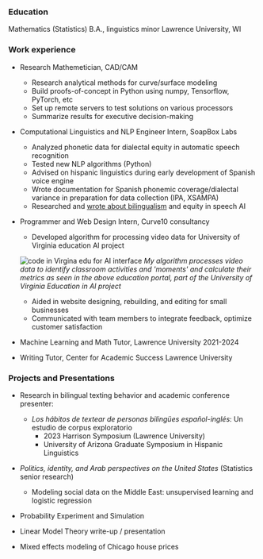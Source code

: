 
### Education
Mathematics (Statistics) B.A., linguistics minor
Lawrence University, WI

### Work experience
  
- Research Mathemetician, CAD/CAM
  - Research analytical methods for curve/surface modeling
  - Build proofs-of-concept in Python using numpy, Tensorflow, PyTorch, etc
  - Set up remote servers to test solutions on various processors
  - Summarize results for executive decision-making

- Computational Linguistics and NLP Engineer Intern, SoapBox Labs
  - Analyzed phonetic data for dialectal equity in automatic speech recognition
  - Tested new NLP algorithms (Python)
  - Advised on hispanic linguistics during early development of Spanish voice engine
  - Wrote documentation for Spanish phonemic coverage/dialectal variance in preparation for data collection (IPA, XSAMPA)
  - Researched and [wrote about bilingualism](https://www.soapboxlabs.com/blog/spanish-voice-engine-bilingual-speech-tech/) and equity in speech AI

- Programmer and Web Design Intern, Curve10 consultancy
  - Developed algorithm for processing video data for University of Virginia education AI project
  
  ![code in Virgina edu for AI interface](/portfolio/images/VAcode.png)
  *My algorithm processes video data to identify classroom activities and 'moments' and calculate their metrics as seen in the above education portal, part of the University of Virginia Education in AI project* 
  - Aided in website designing, rebuilding, and editing for small businesses
  - Communicated with team members to integrate feedback, optimize customer satisfaction


- Machine Learning and Math Tutor, Lawrence University     2021-2024
- Writing Tutor, Center for Academic Success Lawrence University

### Projects and Presentations
- Research in bilingual texting behavior and academic conference presenter:
    - *Los hábitos de textear de personas bilingües español-inglés*: Un estudio de corpus exploratorio
       - 2023 Harrison Symposium (Lawrence University)
       - University of Arizona Graduate Symposium in Hispanic Linguistics
     
- *Politics, identity, and Arab perspectives on the United States* (Statistics senior research)
  - Modeling social data on the Middle East: unsupervised learning and logistic regression
 
- Probability Experiment and Simulation
- Linear Model Theory write-up / presentation
- Mixed effects modeling of Chicago house prices
